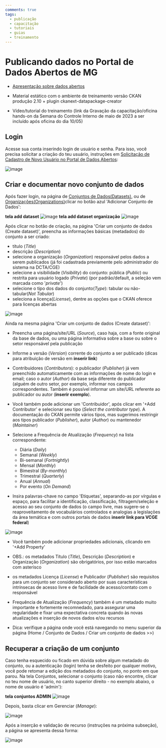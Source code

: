 ```yaml
---
comments: true
tags:
  - publicação
  - capacitação
  - tutoriais
  - guias
  - treinamento
---
```


# Publicando dados no Portal de Dados Abertos de MG

- [Apresentação sobre dados abertos](https://github.com/dados-mg/dados-mg.github.io/blob/invitation/dados-abertos-pcmg-2023-02-16.pptx?raw=true)

- Material estático com o ambiente de treinamento versão CKAN produção 2.10 + plugin ckanext-datapackage-creator

- Vídeo/tutorial do treinamento (link da Gravação da capacitação/oficina hands-on da Semana do Controle Interno de maio de 2023 a ser incluído após oficina do dia 10/05) 

## Login

Acesse sua conta inserindo login de usuário e senha. Para isso, você precisa solicitar a criação do teu usuário, instruções em [Solicitação de Cadastro de Novo Usuário no Portal de Dados Abertos]():

![image](https://user-images.githubusercontent.com/52294411/235250208-db525f1c-cf73-4896-9740-eb75f1c0a76c.png)

## Criar e documentar novo conjunto de dados

Após fazer login, na página de [Conjuntos de Dados(Datasets)](), ou de [Organizações(Organizations)]()clicar no botão azul 'Adicionar Conjunto de Dados':

**tela add dataset**
![image](https://user-images.githubusercontent.com/52294411/235776345-fde61cfc-892c-4f7e-a1f6-b7300b70aeaf.png)
**tela add dataset organização**
![image](https://user-images.githubusercontent.com/52294411/235776137-eb524f74-5a7f-4e80-a9b7-30a1af025689.png)

Após clicar no botão de criação, na página 'Criar um conjunto de dados (Create dataset)', preencha as informações básicas (metadados) do conjunto a ser criado:

- título (_Title_)
- descrição (_Description_)
- selecione a organização (_Organization_) responsável pelos dados a serem publicados (já foi cadastrada previamente pelo administrador do sistema na DCTA/CGE)
- selecione a visibilidade (_Visibility_) do conjunto: pública (_Public_) ou restrita para usuário logado (_Private_) (por padrão/default, a seleção vem marcada como '_private_')  
- selecione o tipo dos dados do conjunto(_Type_): tabular ou não-tabular(_Not Tabular_)
- seleciona a licença(_License_), dentre as opções que o CKAN oferece para licenças abertas 

![image](https://user-images.githubusercontent.com/52294411/235251657-9cd82ace-e26b-43e8-9bf4-3c055c20bfc7.png)

Ainda na mesma página 'Criar um conjunto de dados (Create dataset)':

- Preencha uma página/site/URL (_Source_), caso haja, com a fonte original da base de dados, ou uma página informativa sobre a base ou sobre o setor responsável pela publicação

- Informe a versão (_Version_) corrente do conjunto a ser publicado (dicas para atribuição de versão em **inserir link**)

- Contribuidores (_Contributors_): o publicador (_Publisher_) já vem preenchido automaticamente com as informações de nome do login e email; caso o autor (_Author_) da base seja diferente do publicador (alguém de outro setor, por exemplo, informar nos campos correspondentes. Também é possível informar um site/URL referente ao publicador ou autor (**inserir exemplo**).

- Você também pode adicionar um 'Contribuidor', após clicar em '+Add Contributor' e selecionar seu tipo (_Select the contributor type_). A documentação do CKAN permite vários tipos, mas sugerimos restringir aos tipos publicador (_Publisher_), autor (_Author_) ou mantenedor (_Maintainer_)

- Selecione a Frequência de Atualização (_Frequency_) na lista correspondente:
  - Diária (_Daily_)
  - Semanal (_Weekly_)
  - Bi-semanal (_Fortnightly_)
  - Mensal (_Monthly_)
  - Bimestral (_By-monthly_)
  - Trimestral (_Quarterly_)
  - Anual (_Annual_)
  - Por evento (_On Demand_)

- Insira palavras-chave no campo 'Etiquetas', separando-as por vírgulas e espaço, para facilitar a identificação, classificação, filtragem/seleção e acesso ao seu conjunto de dados (o campo livre, mas sugere-se o reaproveitamento de vocabulários controlados e analogias a legislações da área temática e com outros portais de dados **inserir link para VCGE federal**)

![image](https://user-images.githubusercontent.com/52294411/235250980-859fe8b1-f8e1-46d0-b4aa-dc60be6c2f4e.png)

- Você também pode adicionar propriedades adicionais, clicando em '+Add Property'

* OBS.: os metadados Título (_Title_), Descrição (_Description_) e Organização (_Organization_) são obrigatórios, por isso estão marcados com asterisco

* os metadados Licença (_License_) e Publicador (_Publisher_) são requisitos para um conjunto ser considerado aberto por suas características intrínsecas de acesso livre e de facilidade de acesso/contato com o responsável

* Frequência de Atualização (_Frequency_) também é um metadado muito importante e fortemente recomnedado, para assegurar uma regularidade e fixar uma expectativa concreta quando às novas atualizações e inserção de novos dados e/ou recursos

* Dica: verifique a página onde você está navegando no menu superior da página (Home / Conjunto de Dados / Criar um conjunto de dados >>)

## Recuperar a criação de um conjunto 

Caso tenha esquecido ou ficado em dúvida sobre algum metadado do conjunto, ou a autenticação (login) tenha se desfeito por qualquer motivo, você pode retomar a edição dos metadados do conjunto, no ponto em que parou. Na tela Conjuntos, selecionar o conjunto (caso não encontre, clicar no teu nome de usuário, no canto superior direito - no exemplo abaixo, o nome de usuário é 'admin'): 

**tela conjuntos ADMIN**
![image](https://user-images.githubusercontent.com/52294411/235778244-e6bbe670-8838-46d1-993c-56a8e7cdab56.png)

Depois, basta clicar em Gerenciar (_Manage_):

![image](https://user-images.githubusercontent.com/52294411/235775001-e00ca9c3-2e1e-486a-b883-01d1387ed493.png)

Após a inserção e validação de recurso (instruções na próxima subseção), a página se apresenta dessa forma:

![image](https://user-images.githubusercontent.com/52294411/235264156-43f44a9e-6d10-4f46-9cfb-e584b7e504a6.png)
